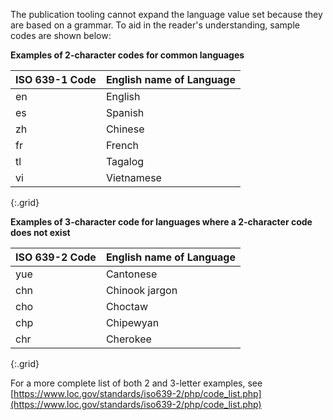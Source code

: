 
<div markdown="1" class="stu-note">

The publication tooling cannot expand the language value set because they are based on a grammar.  To aid in the reader's understanding, sample codes are shown below:

**Examples of 2-character codes for common languages**

|ISO 639-1 Code|English name of Language|
|---|---|
|en|English|
|es|Spanish|
|zh |Chinese|
|fr|French|
|tl|Tagalog|
|vi|Vietnamese|
{:.grid}

**Examples of 3-character code for languages where a 2-character code does not exist**

|ISO 639-2 Code|English name of Language|
|---|---|
|yue|Cantonese|
|chn|Chinook jargon|
|cho|Choctaw|
|chp|Chipewyan|
|chr|Cherokee|
{:.grid}

For a more complete list of both 2 and 3-letter examples, see [https://www.loc.gov/standards/iso639-2/php/code_list.php](https://www.loc.gov/standards/iso639-2/php/code_list.php)

</div>